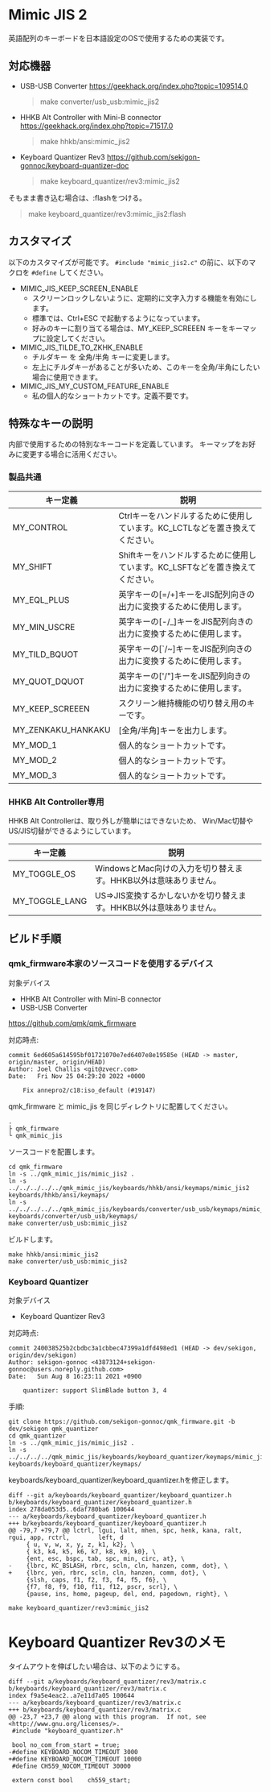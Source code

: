 # Mimic JIS 2
英語配列のキーボードを日本語設定のOSで使用するための実装です。

## 対応機器
- USB-USB Converter
  https://geekhack.org/index.php?topic=109514.0
  > make converter/usb_usb:mimic_jis2

- HHKB Alt Controller with Mini-B connector
  https://geekhack.org/index.php?topic=71517.0
  > make hhkb/ansi:mimic_jis2

- Keyboard Quantizer Rev3
  https://github.com/sekigon-gonnoc/keyboard-quantizer-doc
  > make keyboard_quantizer/rev3:mimic_jis2

そもまま書き込む場合は、:flashをつける。
> make keyboard_quantizer/rev3:mimic_jis2:flash

## カスタマイズ
以下のカスタマイズが可能です。
`#include "mimic_jis2.c"` の前に、以下のマクロを `#define` してください。

- MIMIC_JIS_KEEP_SCREEN_ENABLE
  - スクリーンロックしないように、定期的に文字入力する機能を有効にします。
  - 標準では、Ctrl+ESC で起動するようになっています。
  - 好みのキーに割り当てる場合は、MY_KEEP_SCREEEN キーをキーマップに設定してください。
- MIMIC_JIS_TILDE_TO_ZKHK_ENABLE
  - チルダキー を 全角/半角 キーに変更します。
  - 左上にチルダキーがあることが多いため、このキーを全角/半角にしたい場合に使用できます。
- MIMIC_JIS_MY_CUSTOM_FEATURE_ENABLE
  - 私の個人的なショートカットです。定義不要です。

## 特殊なキーの説明
内部で使用するための特別なキーコードを定義しています。
キーマップをお好みに変更する場合に活用ください。

### 製品共通
|キー定義|説明|
|-|-|
|MY_CONTROL        |Ctrlキーをハンドルするために使用しています。KC_LCTLなどを置き換えてください。|
|MY_SHIFT          |Shiftキーをハンドルするために使用しています。KC_LSFTなどを置き換えてください。|
|MY_EQL_PLUS       |英字キーの[=/+]キーをJIS配列向きの出力に変換するために使用します。|
|MY_MIN_USCRE      |英字キーの[-/_]キーをJIS配列向きの出力に変換するために使用します。|
|MY_TILD_BQUOT     |英字キーの[`/~]キーをJIS配列向きの出力に変換するために使用します。|
|MY_QUOT_DQUOT     |英字キーの['/"]キーをJIS配列向きの出力に変換するために使用します。|
|MY_KEEP_SCREEEN   |スクリーン維持機能の切り替え用のキーです。|
|MY_ZENKAKU_HANKAKU|[全角/半角]キーを出力します。|
|MY_MOD_1          |個人的なショートカットです。|
|MY_MOD_2          |個人的なショートカットです。|
|MY_MOD_3          |個人的なショートカットです。|

### HHKB Alt Controller専用
HHKB Alt Controllerは、取り外しが簡単にはできないため、
Win/Mac切替やUS/JIS切替ができるようにしています。

|キー定義|説明|
|-|-|
|MY_TOGGLE_OS      |WindowsとMac向けの入力を切り替えます。HHKB以外は意味ありません。|
|MY_TOGGLE_LANG    |US=>JIS変換するかしないかを切り替えます。HHKB以外は意味ありません。|


## ビルド手順
### qmk_firmware本家のソースコードを使用するデバイス
対象デバイス
  - HHKB Alt Controller with Mini-B connector
  - USB-USB Converter

https://github.com/qmk/qmk_firmware

対応時点:
```
commit 6ed605a614595bf01721070e7ed6407e8e19585e (HEAD -> master, origin/master, origin/HEAD)
Author: Joel Challis <git@zvecr.com>
Date:   Fri Nov 25 04:29:20 2022 +0000

    Fix annepro2/c18:iso_default (#19147)
```

qmk_firmware と mimic_jis を同じディレクトリに配置してください。

```
.
├ qmk_firmware
└ qmk_mimic_jis
```

ソースコードを配置します。
```
cd qmk_firmware
ln -s ../qmk_mimic_jis/mimic_jis2 .
ln -s ../../../../../qmk_mimic_jis/keyboards/hhkb/ansi/keymaps/mimic_jis2 keyboards/hhkb/ansi/keymaps/
ln -s ../../../../../qmk_mimic_jis/keyboards/converter/usb_usb/keymaps/mimic_jis2 keyboards/converter/usb_usb/keymaps/
make converter/usb_usb:mimic_jis2
```

ビルドします。
```
make hhkb/ansi:mimic_jis2
make converter/usb_usb:mimic_jis2
```
### Keyboard Quantizer
対象デバイス
  - Keyboard Quantizer Rev3

対応時点:
```
commit 240038525b2cbdbc3a1cbbec47399a1dfd498ed1 (HEAD -> dev/sekigon, origin/dev/sekigon)
Author: sekigon-gonnoc <43873124+sekigon-gonnoc@users.noreply.github.com>
Date:   Sun Aug 8 16:23:11 2021 +0900

    quantizer: support SlimBlade button 3, 4
```

手順:
```
git clone https://github.com/sekigon-gonnoc/qmk_firmware.git -b dev/sekigon qmk_quantizer
cd qmk_quantizer
ln -s ../qmk_mimic_jis/mimic_jis2 .
ln -s ../../../../qmk_mimic_jis/keyboards/keyboard_quantizer/keymaps/mimic_jis2 keyboards/keyboard_quantizer/keymaps/
```

keyboards/keyboard_quantizer/keyboard_quantizer.hを修正します。
```
diff --git a/keyboards/keyboard_quantizer/keyboard_quantizer.h b/keyboards/keyboard_quantizer/keyboard_quantizer.h
index 278da053d5..6daf780ba6 100644
--- a/keyboards/keyboard_quantizer/keyboard_quantizer.h
+++ b/keyboards/keyboard_quantizer/keyboard_quantizer.h
@@ -79,7 +79,7 @@ lctrl, lgui, lalt, mhen, spc, henk, kana, ralt, rgui, app, rctrl,        left, d
     { u, v, w, x, y, z, k1, k2}, \
     { k3, k4, k5, k6, k7, k8, k9, k0}, \
     {ent, esc, bspc, tab, spc, min, circ, at}, \
-    {lbrc, KC_BSLASH, rbrc, scln, cln, hanzen, comm, dot}, \
+    {lbrc, yen, rbrc, scln, cln, hanzen, comm, dot}, \
     {slsh, caps, f1, f2, f3, f4, f5, f6}, \
     {f7, f8, f9, f10, f11, f12, pscr, scrl}, \
     {pause, ins, home, pageup, del, end, pagedown, right}, \
```

```
make keyboard_quantizer/rev3:mimic_jis2
```

# Keyboard Quantizer Rev3のメモ
タイムアウトを伸ばしたい場合は、以下のようにする。

```
diff --git a/keyboards/keyboard_quantizer/rev3/matrix.c b/keyboards/keyboard_quantizer/rev3/matrix.c
index f9a5e4eac2..a7e11d7a05 100644
--- a/keyboards/keyboard_quantizer/rev3/matrix.c
+++ b/keyboards/keyboard_quantizer/rev3/matrix.c
@@ -23,7 +23,7 @@ along with this program.  If not, see <http://www.gnu.org/licenses/>.
 #include "keyboard_quantizer.h"

 bool no_com_from_start = true;
-#define KEYBOARD_NOCOM_TIMEOUT 3000
+#define KEYBOARD_NOCOM_TIMEOUT 10000
 #define CH559_NOCOM_TIMEOUT 30000

 extern const bool    ch559_start;
```
